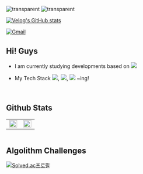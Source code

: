 ![transparent](https://capsule-render.vercel.app/api?type=transparent&fontColor=703ee5&text=🧸%20Hi%20Guys!%20I'm%20Seo-B%20👋&height=150&fontSize=60&descAlignY=80&descAlign=70)
![transparent](https://capsule-render.vercel.app/api?type=transparent&fontColor=FF6666&descSize=23&desc=como%20una%20abeja!%20🐝%20오늘보다%20one%20more%20thing!&descAlign=70)


[![Velog's GitHub stats](https://velog-readme-stats.vercel.app/api/badge?name=My%20Velog)](https://velog.io/@seo-b)

<a href="mailto:abejaseop@gmail.com" target="_blank">
<img src=https://img.shields.io/badge/Send%20GMail-D14836?&style=for-the-badge&logo=Gmail&logoColor=white alt=Gmail style="margin-bottom: 3px;" />
</a>

<br/>


## Hi! Guys

* I am currently studying developments based on <img src="https://img.shields.io/badge/Javascript-ffb13b?style=flat-square&logo=javascript&logoColor=white"/></a>

* My Tech Stack <img src="https://img.shields.io/badge/HTML5-E34F26?style=flat-square&logo=HTML5&logoColor=white"/></a>,
<img src="https://img.shields.io/badge/CSS-1572B6?style=flat-square&logo=CSS3&logoColor=white"/></a>,
<img src="https://img.shields.io/badge/Node.js-339933?style=flat-square&logo=Node.js&logoColor=white"/></a> ~ing!
<!-- <code><img height="20" src="https://raw.githubusercontent.com/github/explore/80688e429a7d4ef2fca1e82350fe8e3517d3494d/topics/javascript/javascript.png"></code>
<code><img height="20" src="https://raw.githubusercontent.com/github/explore/80688e429a7d4ef2fca1e82350fe8e3517d3494d/topics/typescript/typescript.png"></code>
<code><img height="20" src="https://raw.githubusercontent.com/github/explore/80688e429a7d4ef2fca1e82350fe8e3517d3494d/topics/react/react.png"></code>

<code><img height="20" src="https://raw.githubusercontent.com/github/explore/80688e429a7d4ef2fca1e82350fe8e3517d3494d/topics/nodejs/nodejs.png"></code>    
   -->


<br/>

## Github Stats 
<table style="margin: 0 auto;"><tr><td valign="top" width="50%">
  
<img src="https://github-readme-stats.vercel.app/api?username=seo-B&show_icons=true&theme=buefy&hide_border=true" align="left" style="width: 98%" />

</td><td valign="top" width="50%">
<img src="https://github-readme-stats.vercel.app/api/top-langs/?username=seo-B&hide_border=true&layout=compact&hide=html, ruby" align="left" style="width: 98%" />

</td></tr></table>  
<br/>

## Algolithm Challenges
    
[![Solved.ac프로필](http://mazassumnida.wtf/api/v2/generate_badge?boj=seo_b)](https://solved.ac/seo_b)

